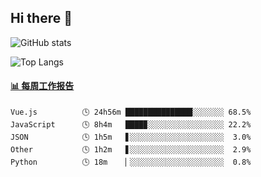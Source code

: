 ## Hi there 👋

![GitHub stats](https://github-readme-stats.orilight.top/api?username=orilights)

![Top Langs](https://github-readme-stats.orilight.top/api/top-langs/?username=orilights&layout=compact)

<!-- waka-box start -->
#### <a href="https://gist.github.com/92c8d5b388768c10efcba86e82b7c4fb" target="_blank">📊 每周工作报告</a>
```text
Vue.js          🕓 24h56m ███████████████░░░░░░░ 68.5%
JavaScript      🕓 8h4m   ████▉░░░░░░░░░░░░░░░░░ 22.2%
JSON            🕓 1h5m   ▋░░░░░░░░░░░░░░░░░░░░░  3.0%
Other           🕓 1h2m   ▋░░░░░░░░░░░░░░░░░░░░░  2.9%
Python          🕓 18m    ▏░░░░░░░░░░░░░░░░░░░░░  0.8%
```
<!-- Powered by https://github.com/journey-ad/waka-box-go . -->
<!-- waka-box end -->
